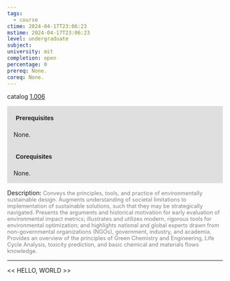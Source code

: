 ```yaml
---
tags:
  - course
ctime: 2024-04-17T23:06:23
mstime: 2024-04-17T23:06:23
level: undergraduate
subject: 
university: mit
completion: open
percentage: 0
prereq: None.
coreq: None.
---
```


catalog [1.006](http://student.mit.edu/catalog/m1a.html#1.006)

<span style="display: block; padding: 15px; background-color: rgb(100, 100, 100, 0.2);"><font id="m_prereq172_0" style="display: block; font-family: Arial, sans-serif; font-weight: bold; padding: 5px">Prerequisites</font><br><span id="prereq172_0">None.</span></span>
<span style="display: block; padding: 15px; background-color: rgb(100, 100, 100, 0.2);"><font id="m_coreq172_0" style="display: block; font-family: Arial, sans-serif; font-weight: bold; padding: 5px">Corequisites</font><br><span id="coreq172_0">None.</span></span>

<font style="">Description:</font>
<font style="color: grey; font-size: 0.8rem;">Conveys the principles, tools, and practice of environmentally sustainable design. Augments understanding of societal limitations to implementation of sustainable solutions, such that they may be strategically navigated. Presents the arguments and historical motivation for early evaluation of environmental impact metrics; illustrates and utilizes modern, rigorous tools for environmental optimization; and highlights national and global experts drawn from non-governmental organizations (NGOs), government, industry, and academia. Provides an overview of the principles of Green Chemistry and Engineering, Life Cycle Analysis, toxicity prediction, and basic chemical and materials flows knowledge.</font>



---

<< HELLO, WORLD >>
